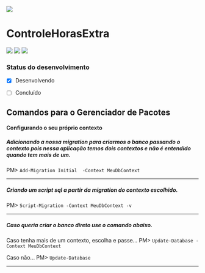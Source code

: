![](https://gixnetwork.org/wp-content/uploads/2019/04/Microsoft-logo_rgb_gray-1024x459.png)
# ControleHorasExtra

![](https://img.shields.io/github/stars/wrcrys/MinhaApiCompleta.svg) ![](https://img.shields.io/github/forks/wrcrys/MinhaApiCompleta.svg) ![](https://img.shields.io/github/issues/wrcrys/MinhaApiCompleta.svg)


### Status do desenvolvimento

- [x] Desenvolvendo
- [ ] Concluído


## Comandos para o Gerenciador de Pacotes

#### Configurando o seu próprio contexto
##### Adicionando a nossa migration para criarmos o banco passando o contexto pois nessa aplicação temos dois contextos e não é entendido quando tem mais de um.

PM> `Add-Migration Initial  -Context MeuDbContext`


------------


##### Criando um script sql a partir da migration do contexto escolhido.

PM> `Script-Migration -Context MeuDbContext -v`


------------


##### Caso queria criar o banco direto use o comando abaixo.

Caso tenha mais de um contexto, escolha e passe...
PM> `Update-Database -Context MeuDbContext`

Caso não...
PM> `Update-Database`


------------